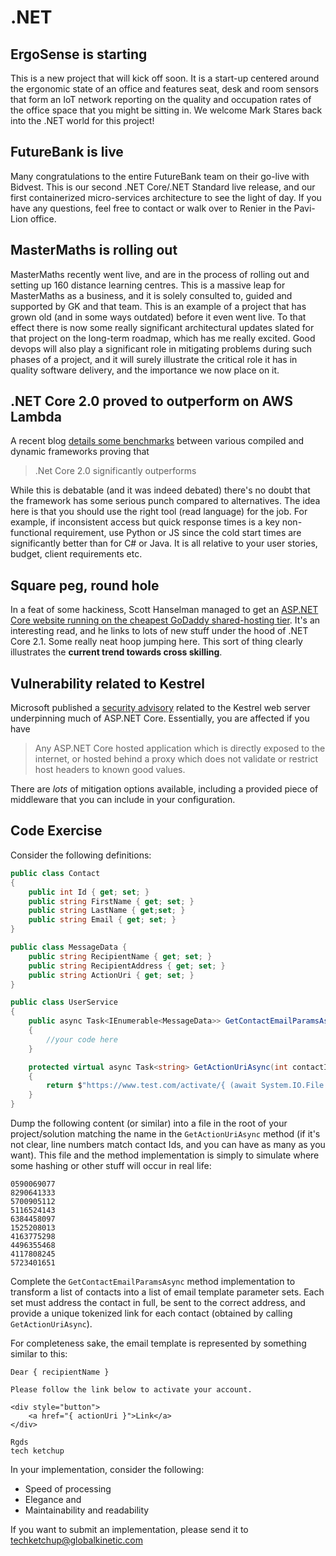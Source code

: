 # .NET

## ErgoSense is starting

This is a new project that will kick off soon. It is a start-up centered around the ergonomic state of an office and features seat, desk and room sensors that form an IoT network reporting on the quality and occupation rates of the office space that you might be sitting in. We welcome Mark Stares back into the .NET world for this project!

## FutureBank is live

Many congratulations to the entire FutureBank team on their go-live with Bidvest. This is our second .NET Core/.NET Standard live release, and our first containerized micro-services architecture to see the light of day. If you have any questions, feel free to contact or walk over to Renier in the Pavi-Lion office.

## MasterMaths is rolling out

MasterMaths recently went live, and are in the process of rolling out and setting up 160 distance learning centres. This is a massive leap for MasterMaths as a business, and it is solely consulted to, guided and supported by GK and that team. This is an example of a project that has grown old (and in some ways outdated) before it even went live. To that effect there is now some really significant architectural updates slated for that project on the long-term roadmap, which has me really excited. Good devops will also play a significant role in mitigating problems during such phases of a project, and it will surely illustrate the critical role it has in quality software delivery, and the importance we now place on it.

## .NET Core 2.0 proved to outperform on AWS Lambda

A recent blog [details some benchmarks](https://read.acloud.guru/comparing-aws-lambda-performance-of-node-js-python-java-c-and-go-29c1163c2581) between various compiled and dynamic frameworks proving that 

>.Net Core 2.0 significantly outperforms 

While this is debatable (and it was indeed debated) there's no doubt that the framework has some serious punch compared to alternatives. The idea here is that you should use the right tool (read language) for the job. For example, if inconsistent access but quick response times is a key non-functional requirement, use Python or JS since the cold start times are significantly better than for C# or Java. It is all relative to your user stories, budget, client requirements etc.

## Square peg, round hole

In a feat of some hackiness, Scott Hanselman managed to get an [ASP.NET Core website running on the cheapest GoDaddy shared-hosting tier](https://www.hanselman.com/blog/RunningASPNETCoreOnGoDaddysCheapestSharedLinuxHostingDontTryThisAtHome.aspx). It's an interesting read, and he links to lots of new stuff under the hood of .NET Core 2.1. Some really neat hoop jumping here. This sort of thing clearly illustrates the **current trend towards cross skilling**.

## Vulnerability related to Kestrel

Microsoft published a [security advisory](https://github.com/aspnet/Home/issues/2954) related to the Kestrel web server underpinning much of ASP.NET Core. Essentially, you are affected if you have

>Any ASP.NET Core hosted application which is directly exposed to the internet, or hosted behind a proxy which does not validate or restrict host headers to known good values.

There are _lots_ of mitigation options available, including a provided piece of middleware that you can include in your configuration.

## Code Exercise

Consider the following definitions:

```c#
public class Contact 
{
    public int Id { get; set; }
    public string FirstName { get; set; }
    public string LastName { get;set; }
    public string Email { get; set; }
}

public class MessageData {
    public string RecipientName { get; set; }
    public string RecipientAddress { get; set; }
    public string ActionUri { get; set; }
}

public class UserService
{
    public async Task<IEnumerable<MessageData>> GetContactEmailParamsAsync(IEnumerable<Contact> collection) 
    {
        //your code here
    }

    protected virtual async Task<string> GetActionUriAsync(int contactId) 
    {
        return $"https://www.test.com/activate/{ (await System.IO.File.ReadAllLinesAsync("tokens.txt"))[contactId] }";
    }
}
```

Dump the following content (or similar) into a file in the root of your project/solution matching the name in the `GetActionUriAsync` method (if it's not clear, line numbers match contact Ids, and you can have as many as you want). This file and the method implementation is simply to simulate where some hashing or other stuff will occur in real life:
```
0590069077
8290641333
5700905112
5116524143
6384458097
1525208013
4163775298
4496355468
4117808245
5723401651
```

Complete the `GetContactEmailParamsAsync`  method implementation to transform a list of contacts into a list of email template parameter sets. Each set must address the contact in full, be sent to the correct address, and provide a unique tokenized link for each contact (obtained by calling `GetActionUriAsync`).

For completeness sake, the email template is represented by something similar to this:
```
Dear { recipientName }

Please follow the link below to activate your account.

<div style="button">
    <a href="{ actionUri }">Link</a>
</div>

Rgds
tech ketchup
```

In your implementation, consider the following:
* Speed of processing
* Elegance and 
* Maintainability and readability

If you want to submit an implementation, please send it to techketchup@globalkinetic.com